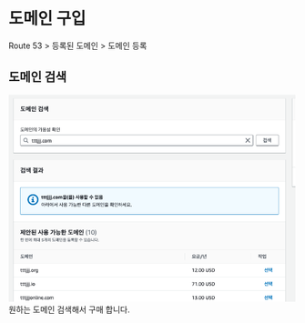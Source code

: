 # 도메인 구입

Route 53 > 등록된 도메인 > 도메인 등록

## 도메인 검색

![alt text](image.png) <br/>
원하는 도메인 검색해서 구매 합니다.
